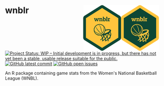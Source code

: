 # wnblr <a href='https://github.com/jacquietran/wnblr'><img src="img/wnblr_hex_green_bg.png" align="right" height="150" /></a>&nbsp;<a href='https://github.com/jacquietran/wnblr'><img src="img/wnblr_hex_gold_bg.png" align="right" height="150" /></a>

<a href="https://www.repostatus.org/#wip"><img src="https://www.repostatus.org/badges/latest/wip.svg" alt="Project Status: WIP – Initial development is in progress, but there has not yet been a stable, usable release suitable for the public." /></a> [![GitHub latest commit](https://img.shields.io/github/last-commit/jacquietran/wnblr)](https://github.com/badges/shields) [![GitHub open issues](https://img.shields.io/github/issues-raw/jacquietran/wnblr)](https://github.com/jacquietran/wnblr/issues)

An R package containing game stats from the Women's National Basketball League (WNBL).
